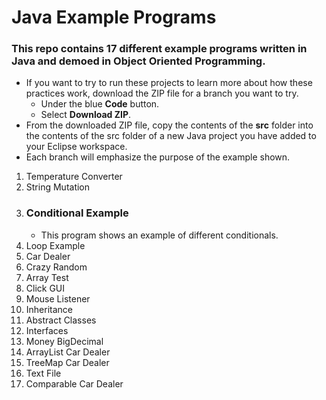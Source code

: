 # Java Example Programs

### This repo contains 17 different example programs written in Java and demoed in Object Oriented Programming.

- If you want to try to run these projects to learn more about how these practices work, download the ZIP file for a branch you want to try.
    - Under the blue **Code** button.
    - Select **Download ZIP**.
- From the downloaded ZIP file, copy the contents of the **src** folder into the contents of the src folder of a new Java project you have added to your Eclipse workspace.
- Each branch will emphasize the purpose of the example shown.

1. Temperature Converter
2. String Mutation
4. ### Conditional Example
    - This program shows an example of different conditionals.
5. Loop Example
6. Car Dealer
7. Crazy Random
8. Array Test
9. Click GUI
10. Mouse Listener
11. Inheritance
12. Abstract Classes
13. Interfaces
14. Money BigDecimal
15. ArrayList Car Dealer
16. TreeMap Car Dealer
17. Text File
18. Comparable Car Dealer
